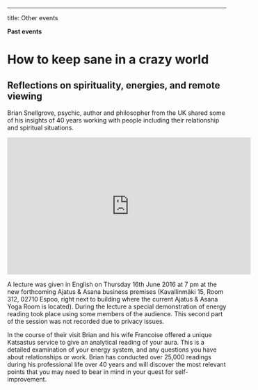 ---
title: Other events

**Past events**

How to keep sane in a crazy world
=================================

Reflections on spirituality, energies, and remote viewing
---------------------------------------------------------

Brian Snellgrove, psychic, author and philosopher from the UK shared some of his insights of 40 years working with people including their relationship and spiritual situations.

<iframe width="560" height="315" src="https://www.youtube.com/embed/y_Ryo90xdX8" frameborder="0" allowfullscreen></iframe>

A lecture was given in English on Thursday 16th June 2016 at 7 pm at the new forthcoming Ajatus & Asana business premises (Kavallinmäki 15, Room 312, 02710 Espoo, right next to building where the current Ajatus & Asana Yoga Room is located). During the lecture a special demonstration of energy reading took place using some members of the audience. This second part of the session was not recorded due to privacy issues.

In the course of their visit Brian and his wife Francoise offered a unique Katsastus service to give an analytical reading of your aura. This is a detailed examination of your energy system, and any questions you have about relationships or work. Brian has conducted over 25,000 readings during his professional life over 40 years and will discover the most relevant points that you may need to bear in mind in your quest for self-improvement. 

<p><p>



